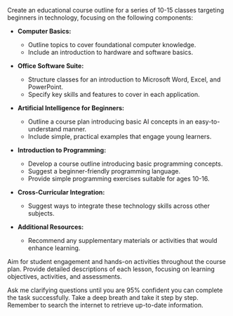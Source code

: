 Create an educational course outline for a series of 10-15 classes targeting beginners in technology, focusing on the following components:

- **Computer Basics:** 
  - Outline topics to cover foundational computer knowledge.
  - Include an introduction to hardware and software basics.

- **Office Software Suite:** 
  - Structure classes for an introduction to Microsoft Word, Excel, and PowerPoint.
  - Specify key skills and features to cover in each application.

- **Artificial Intelligence for Beginners:** 
  - Outline a course plan introducing basic AI concepts in an easy-to-understand manner.
  - Include simple, practical examples that engage young learners.

- **Introduction to Programming:** 
  - Develop a course outline introducing basic programming concepts.
  - Suggest a beginner-friendly programming language.
  - Provide simple programming exercises suitable for ages 10-16.

- **Cross-Curricular Integration:**
  - Suggest ways to integrate these technology skills across other subjects.

- **Additional Resources:**
  - Recommend any supplementary materials or activities that would enhance learning.

Aim for student engagement and hands-on activities throughout the course plan. Provide detailed descriptions of each lesson, focusing on learning objectives, activities, and assessments.

Ask me clarifying questions until you are 95% confident you can complete the task successfully. Take a deep breath and take it step by step. Remember to search the internet to retrieve up-to-date information.